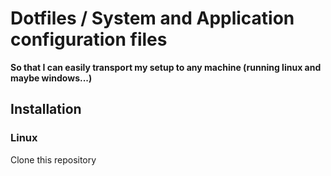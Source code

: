 # Dotfiles / System and Application configuration files
**So that I can easily transport my setup to any machine (running linux and maybe windows...)**

## Installation
### Linux
Clone this repository
